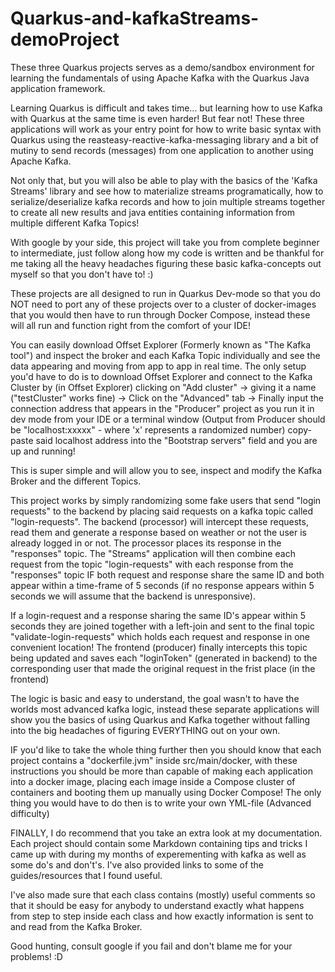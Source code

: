 # Quarkus-and-kafkaStreams-demoProject
These three Quarkus projects serves as a demo/sandbox environment for learning the fundamentals of using Apache Kafka with 
the Quarkus Java application framework.

Learning Quarkus is difficult and takes time... but learning how to use Kafka with Quarkus at the same time is even harder!
But fear not! These three applications will work as your entry point for how to write basic syntax with Quarkus using the reasteasy-reactive-kafka-messaging
library and a bit of mutiny to send records (messages) from one application to another using Apache Kafka. 

Not only that, but you will also be able to play with the basics of the 'Kafka Streams' library and see how to materialize streams programatically, how to
serialize/deserialize kafka records and how to join multiple streams together to create all new results and java entities containing information from
multiple different Kafka Topics!

With google by your side, this project will take you from complete beginner to intermediate, just follow along how my code is written and be thankful
for me taking all the heavy headaches figuring these basic kafka-concepts out myself so that you don't have to! :)

These projects are all designed to run in Quarkus Dev-mode so that you do NOT need to port any of these projects over to a cluster of docker-images
that you would then have to run through Docker Compose, instead these will all run and function right from the comfort of your IDE!

You can easily download Offset Explorer (Formerly known as "The Kafka tool") and inspect the broker and each Kafka Topic individually and see the data 
appearing and moving from app to app in real time. The only setup you'd have to do is to download Offset Explorer and connect to the Kafka Cluster
by (in Offset Explorer) clicking on "Add cluster" -> giving it a name ("testCluster" works fine)  -> Click on the "Advanced" tab -> Finally input 
the connection address that appears in the "Producer" project as you run it in dev mode from your IDE or a terminal window
(Output from Producer should be "localhost:xxxxx" - where 'x' represents a randomized number) copy-paste said localhost address 
into the "Bootstrap servers" field and you are up and running!

This is super simple and will allow you to see, inspect and modify the Kafka Broker and the different Topics.

This project works by simply randomizing some fake users that send "login requests" to the backend by placing said requests on a kafka topic called
"login-requests". The backend (processor) will intercept these requests, read them and generate a response based on weather or not the user is already
logged in or not. The processor places its response in the "responses" topic. The "Streams" application will then combine each request from the topic
"login-requests" with each response from the "responses" topic IF both request and response share the same ID and both appear within a time-frame of
5 seconds (if no response appears within 5 seconds we will assume that the backend is unresponsive).

If a login-request and a response sharing the same ID's appear within 5 seconds they are joined together with a left-join and sent to the final topic
"validate-login-requests" which holds each request and response in one convenient location! The frontend (producer) finally intercepts this topic being
updated and saves each "loginToken" (generated in backend) to the corresponding user that made the original request in the frist place (in the frontend)

The logic is basic and easy to understand, the goal wasn't to have the worlds most advanced kafka logic, instead these separate applications will show you
the basics of using Quarkus and Kafka together without falling into the big headaches of figuring EVERYTHING out on your own.

IF you'd like to take the whole thing further then you should know that each project contains a "dockerfile.jvm" inside src/main/docker, with these
instructions you should be more than capable of making each application into a docker image, placing each image inside a Compose cluster of containers 
and booting them up manually using Docker Compose! The only thing you would have to do then is to write your own YML-file (Advanced difficulty)


FINALLY, I do recommend that you take an extra look at my documentation. Each project should contain some Markdown containing tips and tricks I came up
with during my months of experementing with kafka as well as some do's and don't's. I've also provided links to some of the guides/resources that 
I found useful.

I've also made sure that each class contains (mostly) useful comments so that it should be easy for anybody to understand exactly what happens
from step to step inside each class and how exactly information is sent to and read from the Kafka Broker.

Good hunting, consult google if you fail and don't blame me for your problems! :D
